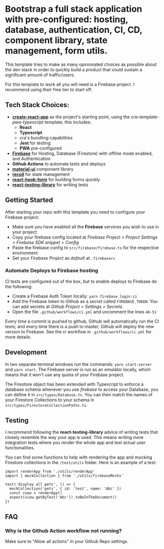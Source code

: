 # Bootstrap a full stack application with pre-configured: hosting, database, authentication, CI, CD, component library, state management, form utils.

This template tries to make as many opinionated choices as possible about the dev stack in order to quickly build a product that could sustain a significant amount of traffic/users.

For this template to work all you will need is a Firebase project. I recommend using their free tier to start off.

## Tech Stack Choices:
- **[create-react-app](https://github.com/facebook/create-react-app)** as the project's starting point, using the *cra-template-pwa-typescript* template, this includes:
  - **React**
  - **Typescript**
  - cra's bundling capabilities
  - **Jest** for testing
  - **PWA** pre-configured
- **[Firebase](https://firebase.google.com/)** for Hosting, Database (Firestore) with offline mode enabled, and Authentication
- **Github Actions** to automate tests and deploys
- **[material-ui](https://github.com/mui-org/material-ui)** component library
- **[recoil](https://github.com/facebookexperimental/Recoil)** for state management
- **[react-hook-form](https://github.com/react-hook-form/react-hook-form)** for building forms quickly
- **[react-testing-library](https://testing-library.com/docs/react-testing-library/intro)** for writing tests

## Getting Started
After starting your repo with this template you need to configure your Firebase project:
- Make sure you have enabled all the **Firebase** services you wish to use in your project
- Copy your firebase config located at *Firebase Project > Project Settings > Firebase SDK snippet > Config*
- Paste the firebase config to `src/firebase/firebase.ts` for the respective environment
- Set your *Firebase Project* as *default* at `.firebaserc`

### Automate Deploys to Firebase hosting
CI tests are configured out of the box, but to enable deploys to Firebase do the following:
- Create a Firebase Auth Token locally: `yarn firebase login:ci`
- Add the Firebase token to Github as a *secret* called `FIREBASE_TOKEN`. You can add secrets at *Github Project > Settings > Secrets*.
- Open the file `.github/workflows/ci.yml` and uncomment the lines `46-51` 

Every time a commit is pushed to github, Github will automatically run the CI tests; and every time there is a push to master, Github will deploy the new version to Firebase. See the ci workflow in `.github/workflows/ci.yml` for more details.

## Development
In two separate terminal windows run the commands: `yarn start:server` and `yarn start`. The Firebase server is run as an emulator locally, which means that it won't use any quota of your Firebase project.

The Firestore object has been extended with Typescript to enforce a database schema whenever you use *firebase* to access your Database, you can define it in `src/types/Database.ts`. You can then match the names of your Firestore Collections to your schema in `src/types/FirestoreCollectionPaths.ts`.

## Testing
I recommend following the **react-testing-library** advice of writing tests that closely resemble the way your app is used. This means writing more integration tests where you render the whole app and test actual user functionalities.

You can find some functions to help with rendering the app and mocking Firestore collections in the `/test/utils` folder. Here is an example of a test:
```
import renderApp from './utils/renderApp'
import { mockCollection } from './utils/firebaseMocks'

test('display all pets', () => {
  mockCollection('pets', { id: 'test', name: 'Abc' })
  const view = renderApp()
  expect(view.getByText('Abc')).toBeInTheDocument()
})
```

## FAQ
### Why is the Github Action workflow not running?
Make sure to "Allow all actions" in your Github Repo settings.
